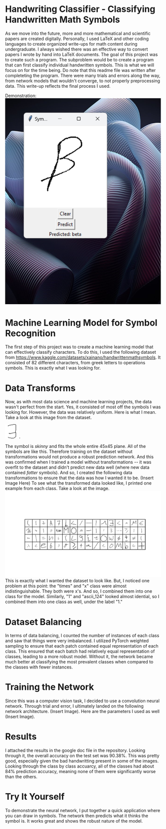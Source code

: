 # Handwriting Classifier - Classifying Handwritten Math Symbols
As we move into the future, more and more mathematical and scientific papers are created digitally. Personally, I used LaTeX and other coding languages to create organized write-ups for math content during undergraduate. I always wished there was an effective way to convert papers I wrote by hand into LaTeX documents. The goal of this project was to create such a program. The subproblem would be to create a program that can first classify individual handwritten symbols. This is what we will focus on for the time being. Do note that this readme file was written after completeting the program. There were many trials and errors along the way, from network models that wouldn't converge, to not properly preprocessing data. This write-up reflects the final process I used.

Demonstration:
![Prediction Example](images_and_documents/beta.png)
# Machine Learning Model for Symbol Recognition
The first step of this project was to create a machine learning model that can effectively classify characters. To do this, I used the following dataset from https://www.kaggle.com/datasets/xainano/handwrittenmathsymbols. It consisted of 82 different characters, from greek letters to operations symbols. This is exactly what I was looking for.
# Data Transforms
Now, as with most data science and machine learning projects, the data wasn't perfect from the start. Yes, it consisted of most off the symbols I was looking for. However, the data was relatively uniform. Here is what I mean. Take a look at this image from the dataset. 

![Data Example](images_and_documents/exists_2225.jpg). 

The symbol is _skinny_ and fits the whole entire 45x45 plane. All of the symbols are like this. Therefore training on the dataset without transformations would not produce a robust prediction network. And this was confirmed when I trained a model without transformations -- it was overfit to the dataset and didn't predict new data well (where new data contained _fatter_ symbols). And so, I created the following data transformations to ensure that the data was how I wanted it to be. (Insert Image Here) To see what the transformed data looked like, I printed one example from each class. Take a look at the image.
![Batch example](images_and_documents/batch_image.png)
This is exactly what I wanted the dataset to look like. But, I noticed one problem at this point:  the "times" and "x" class were almost indistinguishable. They both were x's. And so, I combined them into one class for the model. Similarly, "1" and "ascii_124" looked almost idential, so I combined them into one class as well, under the label "1." 
# Dataset Balancing
In terms of data balancing, I counted the number of instances of each class and saw that things were very imbalanced. I utilized PyTorch weighted sampling to ensure that each patch contained equal representation of each class. This ensured that each batch had relatively equal representation of classes, leading to a more robust model. Without it, the network became much better at classifying the most prevalent classes when compared to the classes with fewer instances.
# Training the Network
Since this was a computer vision task, I decided to use a convolution neural network. Through trial and error, I ultimately landed on the following network architecture. (Insert Image). Here are the parameters I used as well (Insert Image). 
# Results
I attached the results in the google doc file in the repository. Looking through it, the overall accuracy on the test set was 90.38%. This was pretty good, especially given the bad handwritting present in some of the images. Looking through the class by class accuarcy, all of the classes had about 84% prediction accuracy, meaning none of them were significantly worse than the others. 
# Try It Yourself
To demonstrate the neural network, I put together a quick application where you can draw in symbols. The network then predicts what it thinks the symbol is. It works great and shows the robust nature of the model.



